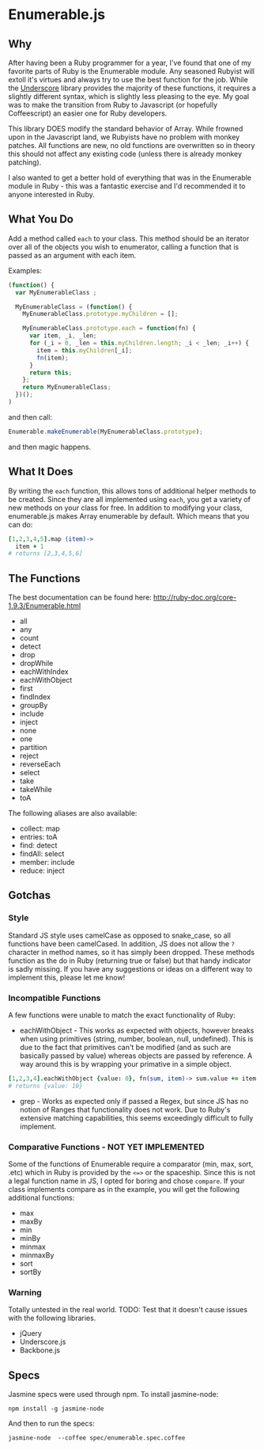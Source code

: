 # Enumerable.js

## Why
After having been a Ruby programmer for a year, I've found that
one of my favorite parts of Ruby is the Enumerable module. Any seasoned
Rubyist will extoll it's virtues and always try to use the best function
for the job. While the [Underscore](http://underscorejs.org/) library
provides the majority of these functions, it requires a slightly different
syntax, which is slightly less pleasing to the eye. My goal was to make
the transition from Ruby to Javascript (or hopefully Coffeescript) an easier
one for Ruby developers.

This library DOES modify the standard behavior of Array. While frowned upon
in the Javascript land, we Rubyists have no problem with monkey patches. All
functions are new, no old functions are overwritten so in theory this should
not affect any existing code (unless there is already monkey patching).

I also wanted to get a better hold of everything that was in the Enumerable
module in Ruby - this was a fantastic exercise and I'd recommended it to anyone
interested in Ruby.

## What You Do
Add a method called `each` to your class. This method should be an iterator
over all of the objects you wish to enumerator, calling a function that is passed
as an argument with each item.

Examples:
```javascript
(function() {
  var MyEnumerableClass ;

  MyEnumerableClass = (function() {
    MyEnumerableClass.prototype.myChildren = [];

    MyEnumerableClass.prototype.each = function(fn) {
      var item, _i, _len;
      for (_i = 0, _len = this.myChildren.length; _i < _len; _i++) {
        item = this.myChildren[_i];
        fn(item);
      }
      return this;
    };
    return MyEnumerableClass;
  })();
)
```
and then call:

```javascript
Enumerable.makeEnumerable(MyEnumerableClass.prototype);
```
and then magic happens.

## What It Does
By writing the `each` function, this allows tons of additional helper methods to
be created. Since they are all implemented using `each`, you get a variety of new
methods on your class for free. In addition to modifying your class, enumerable.js
makes Array enumerable by default. Which means that you can do:

```coffeescript
[1,2,3,4,5].map (item)->
  item + 1
# returns [2,3,4,5,6]
```

## The Functions
The best documentation can be found here: http://ruby-doc.org/core-1.9.3/Enumerable.html
* all
* any
* count
* detect
* drop
* dropWhile
* eachWithIndex
* eachWithObject
* first
* findIndex
* groupBy
* include
* inject
* none
* one
* partition
* reject
* reverseEach
* select
* take
* takeWhile
* toA

The following aliases are also available:
* collect: map
* entries: toA
* find: detect
* findAll: select
* member: include
* reduce: inject

## Gotchas

### Style
Standard JS style uses camelCase as opposed to snake_case, so all functions have been
camelCased. In addition, JS does not allow the `?` character in method names, so it has
simply been dropped. These methods function as the do in Ruby (returning true or false)
but that handy indicator is sadly missing. If you have any suggestions or ideas on a
different way to implement this, please let me know!

### Incompatible Functions
A few functions were unable to match the exact functionality of Ruby:

* eachWithObject - This works as expected with objects, however breaks when using
primitives (string, number, boolean, null, undefined). This is due to the fact that
primitives can't be modified (and as such are basically passed by value) whereas objects
are passed by reference. A way around this is by wrapping your primative in
a simple object.

```coffeescript
[1,2,3,4].eachWithObject {value: 0}, fn(sum, item)-> sum.value += item
# returns {value: 10}
```
* grep - Works as expected only if passed a Regex, but since JS has no notion of Ranges
that functionality does not work. Due to Ruby's extensive matching capabilities, this
seems exceedingly difficult to fully implement.


### Comparative Functions - NOT YET IMPLEMENTED
Some of the functions of Enumerable require a comparator (min, max, sort, .etc) which
in Ruby is provided by the `<=>` or the spaceship. Since this is not a legal function
name in JS, I opted for boring and chose `compare`. If your class implements compare
as in the example, you will get the following additional functions:

* max
* maxBy
* min
* minBy
* minmax
* minmaxBy
* sort
* sortBy

### Warning
Totally untested in the real world.
TODO: Test that it doesn't cause issues with the following libraries.

* jQuery
* Underscore.js
* Backbone.js

## Specs
Jasmine specs were used through npm. To install jasmine-node:
```
npm install -g jasmine-node
```

And then to run the specs:
```
jasmine-node  --coffee spec/enumerable.spec.coffee
```
